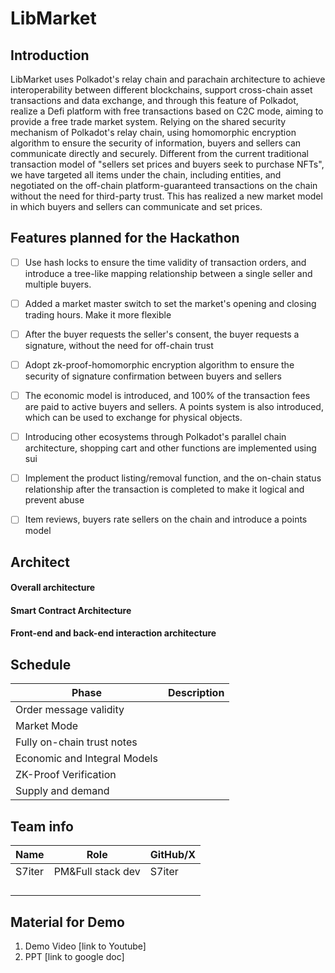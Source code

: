 # LibMarket

## Introduction

LibMarket uses Polkadot's relay chain and parachain architecture to achieve interoperability between different blockchains, support cross-chain asset transactions and data exchange, and through this feature of Polkadot, realize a Defi platform with free transactions based on C2C mode, aiming to provide a free trade market system.
Relying on the shared security mechanism of Polkadot's relay chain, using homomorphic encryption algorithm to ensure the security of information, buyers and sellers can communicate directly and securely. Different from the current traditional transaction model of "sellers set prices and buyers seek to purchase NFTs", we have targeted all items under the chain, including entities, and negotiated on the off-chain platform-guaranteed transactions on the chain without the need for third-party trust. This has realized a new market model in which buyers and sellers can communicate and set prices.

## Features planned for the Hackathon

- [ ] Use hash locks to ensure the time validity of transaction orders, and introduce a tree-like mapping relationship between a single seller and multiple buyers.

- [ ] Added a market master switch to set the market's opening and closing trading hours. Make it more flexible

- [ ] After the buyer requests the seller's consent, the buyer requests a signature, without the need for off-chain trust

- [ ] Adopt zk-proof-homomorphic encryption algorithm to ensure the security of signature confirmation between buyers and sellers

- [ ] The economic model is introduced, and 100% of the transaction fees are paid to active buyers and sellers. A points system is also introduced, which can be used to exchange for physical objects.

- [ ] Introducing other ecosystems through Polkadot's parallel chain architecture, shopping cart and other functions are implemented using sui

- [ ] Implement the product listing/removal function, and the on-chain status relationship after the transaction is completed to make it logical and prevent abuse

- [ ] Item reviews, buyers rate sellers on the chain and introduce a points model



## Architect

#### Overall architecture

#### Smart Contract Architecture

#### Front-end and back-end interaction architecture



## Schedule

| Phase                  | Description |
| ---------------------  | ----------- |
| Order message validity |           |
| Market Mode |            |
| Fully on-chain trust notes | |
| Economic and Integral Models |                  |
| ZK-Proof Verification | |
| Supply and demand | |



## Team info
| Name   | Role              | GitHub/X |
| ------ | ----------------- | -------- |
| S7iter | PM&Full stack dev | S7iter   |
|        |                   |          |
|        |                   |          |
|        |                   |          |
|        |                   |          |





## Material for Demo
1. Demo Video [link to Youtube]
2. PPT [link to google doc]

